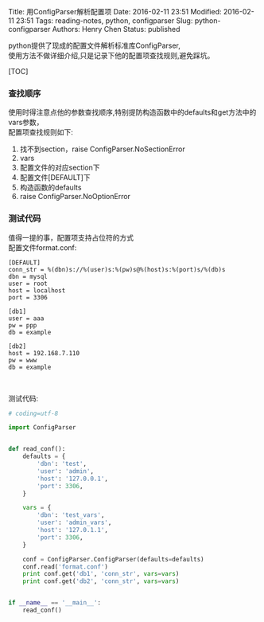 Title: 用ConfigParser解析配置项
Date: 2016-02-11 23:51
Modified: 2016-02-11 23:51
Tags: reading-notes, python, configparser
Slug: python-configparser
Authors: Henry Chen
Status: published


python提供了现成的配置文件解析标准库ConfigParser,  
使用方法不做详细介绍,只是记录下他的配置项查找规则,避免踩坑。

[TOC]

### 查找顺序
使用时得注意点他的参数查找顺序,特别提防构造函数中的defaults和get方法中的vars参数，  
配置项查找规则如下:

1. 找不到section，raise ConfigParser.NoSectionError
2. vars
3. 配置文件的对应section下
4. 配置文件[DEFAULT]下
5. 构造函数的defaults
6. raise ConfigParser.NoOptionError


### 测试代码
值得一提的事，配置项支持占位符的方式  
配置文件format.conf:  
``` text
[DEFAULT]
conn_str = %(dbn)s://%(user)s:%(pw)s@%(host)s:%(port)s/%(db)s
dbn = mysql
user = root
host = localhost
port = 3306

[db1]
user = aaa
pw = ppp
db = example

[db2]
host = 192.168.7.110
pw = www
db = example
```
<br/>

测试代码:

``` python
# coding=utf-8

import ConfigParser


def read_conf():
    defaults = {
        'dbn': 'test',
        'user': 'admin',
        'host': '127.0.0.1',
        'port': 3306,
    }

    vars = {
        'dbn': 'test_vars',
        'user': 'admin_vars',
        'host': '127.0.1.1',
        'port': 3306,
    }

    conf = ConfigParser.ConfigParser(defaults=defaults)
    conf.read('format.conf')
    print conf.get('db1', 'conn_str', vars=vars)
    print conf.get('db2', 'conn_str', vars=vars)


if __name__ == '__main__':
    read_conf()
```
